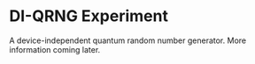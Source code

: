 # DI-QRNG Experiment

A device-independent quantum random number generator. More information coming later.
